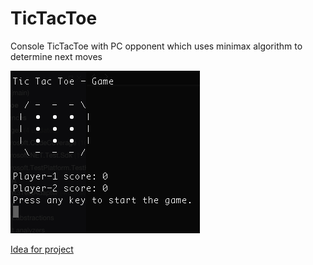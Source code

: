 # TicTacToe

Console TicTacToe with PC opponent which uses minimax algorithm to determine next moves

![Screenshot](/screenshot.png)

[Idea for project](https://robertheaton.com/2018/10/09/programming-projects-for-advanced-beginners-3-a/)
